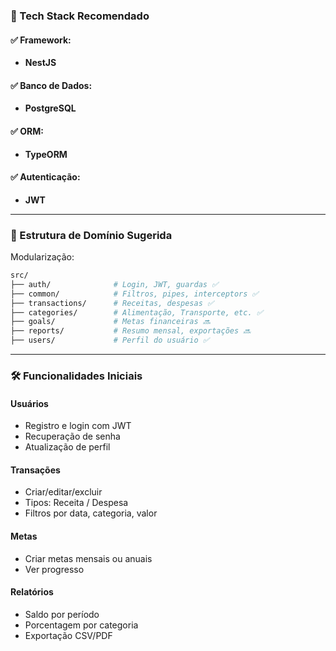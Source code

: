 ### 🔧 Tech Stack Recomendado

#### ✅ **Framework:**
- **NestJS**

#### ✅ **Banco de Dados:**
- **PostgreSQL**
 
#### ✅ **ORM:**
- **TypeORM**

#### ✅ **Autenticação:**
- **JWT**

---

### 🧱 Estrutura de Domínio Sugerida

Modularização:

```bash
src/
├── auth/              # Login, JWT, guardas ✅
├── common/            # Filtros, pipes, interceptors ✅
├── transactions/      # Receitas, despesas ✅
├── categories/        # Alimentação, Transporte, etc. ✅
├── goals/             # Metas financeiras 🔜
├── reports/           # Resumo mensal, exportações 🔜
├── users/             # Perfil do usuário ✅
```

---

### 🛠️ Funcionalidades Iniciais

#### Usuários
- Registro e login com JWT
- Recuperação de senha
- Atualização de perfil

#### Transações
- Criar/editar/excluir
- Tipos: Receita / Despesa
- Filtros por data, categoria, valor

#### Metas
- Criar metas mensais ou anuais
- Ver progresso

#### Relatórios
- Saldo por período
- Porcentagem por categoria
- Exportação CSV/PDF
